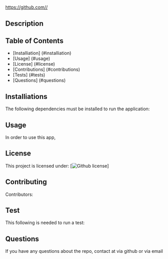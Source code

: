 
    
# 
https://github.com//
## Description

## Table of Contents
* [Installiation] (#installiation)
* [Usage] (#usage)
* [License] (#license)
* [Contributions] (#contributions)
* [Tests] (#tests)
* [Questions] (#questions)
## Installiations 
The following dependencies must be installed to run the application: 
## Usage
In order to use this app, 
## License
This project is licensed under: [![Github license](https://img.shields.io/badge/license-MIT-blue)]
## Contributing
Contributors: 
## Test
This following is needed to run a test: 
## Questions
If you have any questions about the repo, contact  at  via github or  via email
    